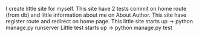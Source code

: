 I create little site for myself. This site have 2 tests commit on home route (from db) and little information about me on About Author.
This site have register route and redirect on home page.
This little site starts up -> python manage.py runserver
Little test starts up -> python manage.py test
